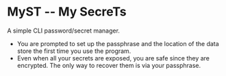# MyST -- My SecreTs

A simple CLI password/secret manager.

- You are prompted to set up the passphrase and the location of the data store the first time you use the program.
- Even when all your secrets are exposed, you are safe since they are encrypted. The only way to recover them is via your passphrase.

